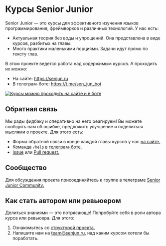 # Курсы Senior Junior

Senior Junior — это курсы для эффективного изучения языков программирования, фреймворков и различных технологий. У нас есть:
- Актуальная теория без воды и упрощений. Она представлена в виде курсов, разбитых на главы.
- Много практики маленькими порциями. Задачи идут прямо по тексту глав.

В этом проекте ведется работа над содержимым курсов. А проходить их можно:
- На сайте: https://senjun.ru
- В телеграм-боте: https://t.me/sen_jun_bot

[![Курсы можно проходить на сайте и в боте](https://github.com/senjun-team/senjun-courses/blob/readme/about/site_senjun_ru_and_tg_bot.png)](https://github.com/senjun-team/senjun-courses)

## Обратная связь

Мы рады фидбэку и оперативно на него реагируем! Вы можете сообщить нам об ошибке, предложить улучшение и поделиться мыслями о проекте. Для этого есть:
- Форма обратной связи в конце каждой главы курсов у нас [на сайте.](https://senjun.ru/courses/)
- Команда `/help` в [телеграм-боте.](https://t.me/sen_jun_bot)
- [Issue](https://github.com/senjun-team/senjun-courses/issues) или [Pull request.](https://github.com/senjun-team/senjun-courses/pulls)

## Сообщество

Для обсуждения проекта присоединяйтесь к группе в телеграме [Senior Junior Community.](https://t.me/senjun_feedback)

## Как стать автором или ревьюером

Делиться знаниями — это потрясающе! Попробуйте себя в роли автора курса или ревьюера. Для этого:
1. Ознакомьтесь со [структурой проекта.](https://github.com/senjun-team/senjun-courses/blob/readme/about/course_structure.md)
2. Напишите нам на team@senjun.ru, над каким курсом хотели бы поработать.

